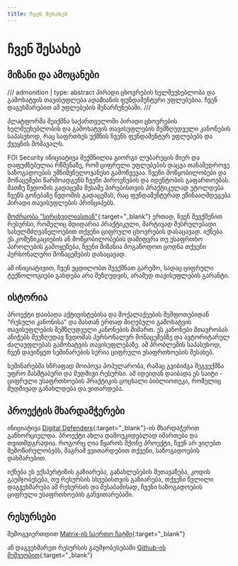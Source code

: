 ```yaml
---
title: ჩვენ შესახებ
---
```


# ჩვენ შესახებ

## მიზანი და ამოცანები

/// admonition | 
    type: abstract
პირადი ცხოვრების ხელშეუხებლობა და გამოხატვის თავისუფლება ადამიანის ფუნდამენტური უფლებებია.
ჩვენ დაგეხმარებით ამ უფლებების შენარჩუნებაში.
///

პლატფორმა შეიქმნა საქართველოში პირადი ცხოვრების ხელშეუხებლობის და გამოხატვის თავისუფლების
შემზღუდველი კანონების საპასუხოდ, რაც საფრთხეს უქმნის ჩვენს ფუნდამენტურ 
უფლებებს და ქვეყნის მომავალს.

FOI Security ინიციატივა შექმნილია გიორგი ლუბარეცის მიერ და დაფუძნებულია რწმენაზე, რომ 
ციფრული უფლებების დაცვა თანამედროვე საზოგადოების უმნიშვნელოვანესი გამოწვევაა. 
ჩვენი მოწყობილობები და მონაცემები წარმოადგენს ჩვენი პიროვნების
და იდენტობის გაფართოებას. მათზე წვდომის გადაცემა მესამე პირებისთვის პრაქტიკულად უტოლდება
ჩვენს გონებაზე წვდომის გადაცემას, რაც ფუნდამენტურად ეწინააღმდეგება პირადი თავისუფლების პრინციპებს.

[მოძრაობა "სირცხვილიასთან"](https://shame.ge/){:target="_blank"} ერთად, ჩვენ შევქმენით რესურსი, რომელიც მდიდარია პრაქტიკული, 
მარტივად შესრულებადი სახელმძღვანელოებით თქვენი ციფრული ცხოვრების დასაცავად. 
იქნება ეს კომუნიკაციების ან მოწყობილობების დაშიფვრა თუ უსაფრთხო პაროლების გამოყენება, 
ჩვენი მიზანია მოგაწოდოთ ცოდნა თქვენი პერსონალური მონაცემების დასაცავად.

ამ ინიციატივით, ჩვენ ვცდილობთ შევქმნათ გარემო, სადაც ციფრული ტექნოლოგიები გახდება არა შეზღუდვის, 
არამედ თავისუფლების გარანტი.

## ისტორია

პროექტი დაიბადა აქტივისტებისა და მოქალაქეების შეშფოთებიდან "რუსული კანონისა" და მასთან ერთად 
მიღებული გამოხატვის თავისუფლების შემზღუდველი კანონების მიმართ. ეს კანონები მთავრობას ანიჭებს 
შეუზღუდავ წვდომას პერსონალურ მონაცემებზე და ავტორიტარულ ძალაუფლებას გამოხატვის თავისუფლებაზე.
ამ პრობლემის საპასუხოდ, ჩვენ დავიწყეთ სემინარების სერია ციფრული უსაფრთხოების შესახებ.

სემინარებმა სწრაფად მოიპოვა პოპულარობა, რამაც გვიბიძგა შეგვექმნა უფრო მასშტაბური 
და მუდმივი რესურსი. ამ იდეიდან დაიბადა ეს საიტი - ციფრული უსაფრთხოების პრაქტიკის 
ცოცხალი ბიბლიოთეკა, რომელიც მუდმივად განახლდება და ვითარდება.


## პროექტის მხარდამჭერები
ინიციატივა [Digital Defenders](https://www.digitaldefenders.org/){:target="_blank"}-ის მხარდაჭერით განხორციელდა. 
პროექტი ახლა დამოუკიდებლად იმართება და თვითმდგრადია. როგორც ღია წყაროს მქონე პროექტი, 
ჩვენ არ ვიღებთ შემოწირულობებს, მაგრამ ვვითარდებით თქვენი, საზოგადოების დახმარებით.

იქნება ეს ექსპერტიზის გაზიარება, განახლებების შეთავაზება, კოდის გაუმჯობესება,
თუ რესურსის სხვებისთვის გაზიარება, თქვენი წვლილი დაგვეხმარება ამ რესურსის და შესაბამისად,
ჩვენი საზოგადოების ციფრული უსაფრთხოების განვითარებაში.

## რესურსები

შემოგვიერთდით [Matrix-ის საერთო ჩატში](https://app.element.io/#/room/#foi:mozilla.org){:target="_blank"}

ან დაგვეხმარეთ რესურსის გაუმჯობესებაში [Github-ის მეშვეობით](https://github.com/foige/security.foi.ge){:target="_blank"}